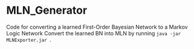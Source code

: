 # MLN_Generator
Code for converting a learned First-Order Bayesian Network to a Markov Logic Network
 Convert the learned BN into MLN by running `java -jar MLNExporter.jar `. 

